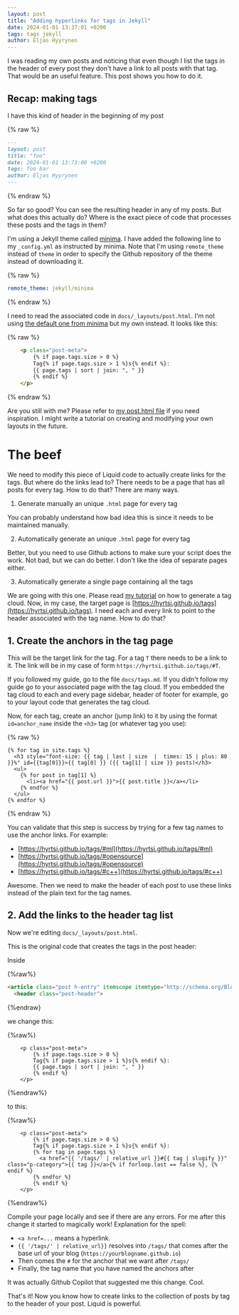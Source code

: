 ```yaml
---
layout: post
title: "Adding hyperlinks for tags in Jekyll"
date: 2024-01-01 13:37:01 +0200
tags: tags jekyll
author: Eljas Hyyrynen
---
```


I was reading my own posts and noticing that even though I list the tags in the header of every post they don't have a link to all posts with that tag.
That would be an useful feature.
This post shows you how to do it.

## Recap: making tags

I have this kind of header in the beginning of my post

{% raw %}
```markdown
---
layout: post
title: "foo"
date: 2024-01-01 13:73:00 +0200
tags: foo bar
author: Eljas Hyyrynen
---
```
{% endraw %}

So far so good?
You can see the resulting header in any of my posts.
But what does this actually do? 
Where is the exact piece of code that processes these posts and the tags in them?

I'm using a Jekyll theme called [minima](https://github.com/jekyll/minima).
I have added the following line to my `_config.yml` as instructed by minima.
Note that I'm using `remote_theme` instead of `theme` in order to specify the Github repository of the theme instead of downloading it.

{% raw %}
```yml
remote_theme: jekyll/minima
```
{% endraw %}

I need to read the associated code in `docs/_layouts/post.html`.
I'm not using [the default one from minima](https://github.com/jekyll/minima/blob/master/_layouts/post.html) but my own instead.
It looks like this:

{% raw %}
```html
    <p class="post-meta">
        {% if page.tags.size > 0 %}
        Tag{% if page.tags.size > 1 %}s{% endif %}:
        {{ page.tags | sort | join: ", " }}
        {% endif %}
    </p>
```
{% endraw %}

Are you still with me?
Please refer to [my post.html file](https://github.com/Hyrtsi/hyrtsi.github.io/blob/master/docs/_layouts/post.html) if you need inspiration.
I might write a tutorial on creating and modifying your own layouts in the future.

# The beef

We need to modify this piece of Liquid code to actually create links for the tags.
But where do the links lead to?
There needs to be a page that has all posts for every tag.
How to do that?
There are many ways.

1. Generate manually an unique `.html` page for every tag

You can probably understand how bad idea this is since it needs to be maintained manually.

2. Automatically generate an unique `.html` page for every tag

Better, but you need to use Github actions to make sure your script does the work.
Not bad, but we can do better.
I don't like the idea of separate pages either.

3. Automatically generate a single page containing all the tags

We are going with this one.
Please read [my tutorial](https://hyrtsi.github.io/2022/10/20/tag-cloud.html) on how to generate a tag cloud.
Now, in my case, the target page is [https://hyrtsi.github.io/tags](https://hyrtsi.github.io/tags).
I need each and every link to point to the header associated with the tag name.
How to do that?

## 1. Create the anchors in the tag page

This will be the target link for the tag.
For a tag `T` there needs to be a link to it.
The link will be in my case of form `https://hyrtsi.github.io/tags/#T`.

If you followed my guide, go to the file `docs/tags.md`.
If you didn't follow my guide go to your associated page with the tag cloud.
If you embedded the tag cloud to each and every page sidebar, header of footer for example, go to your layout code that generates the tag cloud.

Now, for each tag, create an anchor (jump link) to it by using the format `id=anchor_name` inside the `<h3>` tag (or whatever tag you use):

{% raw %}
```liquid
{% for tag in site.tags %}
  <h3 style="font-size: {{ tag | last | size  |  times: 15 | plus: 80  }}%" id={{tag[0]}}>{{ tag[0] }} ({{ tag[1] | size }} posts)</h3>
  <ul>
    {% for post in tag[1] %}
      <li><a href="{{ post.url }}">{{ post.title }}</a></li>
    {% endfor %}
  </ul>
{% endfor %}
```
{% endraw %}

You can validate that this step is success by trying for a few tag names to use the anchor links.
For example:
- [https://hyrtsi.github.io/tags/#ml](https://hyrtsi.github.io/tags/#ml)
- [https://hyrtsi.github.io/tags/#opensource](https://hyrtsi.github.io/tags/#opensource)
- [https://hyrtsi.github.io/tags/#c++](https://hyrtsi.github.io/tags/#c++)

Awesome.
Then we need to make the header of each post to use these links instead of the plain text for the tag names.

## 2. Add the links to the header tag list

Now we're editing `docs/_layouts/post.html`.

This is the original code that creates the tags in the post header:

Inside

{%raw%}
```html
<article class="post h-entry" itemscope itemtype="http://schema.org/BlogPosting">
  <header class="post-header">
```
{%endraw}

we change this:

{%raw%}
```liquid
    <p class="post-meta">
        {% if page.tags.size > 0 %}
        Tag{% if page.tags.size > 1 %}s{% endif %}:
        {{ page.tags | sort | join: ", " }}
        {% endif %}
    </p>
```
{%endraw%}

to this:

{%raw%}
```liquid
    <p class="post-meta">
        {% if page.tags.size > 0 %}
        Tag{% if page.tags.size > 1 %}s{% endif %}:
        {% for tag in page.tags %}
          <a href="{{ '/tags/' | relative_url }}#{{ tag | slugify }}" class="p-category">{{ tag }}</a>{% if forloop.last == false %}, {% endif %}
        {% endfor %}
        {% endif %}
    </p>
```
{%endraw%}

Compile your page locally and see if there are any errors.
For me after this change it started to magically work!
Explanation for the spell:

- `<a href=...` means a hyperlink.
- `{{ '/tags/' | relative_url}}` resolves into `/tags/` that comes after the base url of your blog (`https://yourblogname.github.io`)
- Then comes the `#` for the anchor that we want after `/tags/` 
- Finally, the tag name that you have named the anchors after

It was actually Github Copilot that suggested me this change. 
Cool.

That's it!
Now you know how to create links to the collection of posts by tag to the header of your post.
Liquid is powerful.
